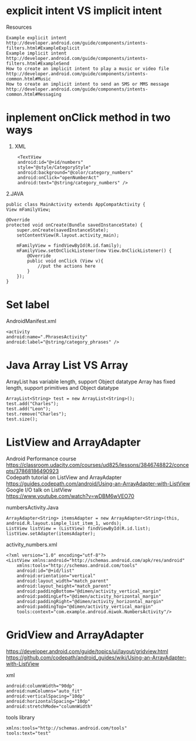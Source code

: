 
# explicit intent VS implicit intent

Resources

    Example explicit intent
    http://developer.android.com/guide/components/intents-filters.html#ExampleExplicit
    Example implicit intent
    http://developer.android.com/guide/components/intents-filters.html#ExampleSend
    How to create an implicit intent to play a music or video file
    http://developer.android.com/guide/components/intents-common.html#Music
    How to create an implicit intent to send an SMS or MMS message
    http://developer.android.com/guide/components/intents-common.html#Messaging

# inplement onClick method in two ways

1. XML

        <TextView
        android:id="@+id/numbers"
        style="@style/CategoryStyle"
        android:background="@color/category_numbers"
        android:onClick="openNumberAct"
        android:text="@string/category_numbers" />
2.JAVA

    public class MainActivity extends AppCompatActivity {
    View mFamilyView;

    @Override
    protected void onCreate(Bundle savedInstanceState) {
        super.onCreate(savedInstanceState);
        setContentView(R.layout.activity_main);

        mFamilyView = findViewById(R.id.family);
        mFamilyView.setOnClickListener(new View.OnClickListener() {
            @Override
            public void onClick (View v){
                //put the actions here
            }
        });
    }

# Set label

AndroidManifest.xml

    <activity
    android:name=".PhrasesActivity"
    android:label="@string/category_phrases" />

# Java Array List VS Array

ArrayList has variable length, support Object datatype
Array has fixed length, support primitives and Object datatype

    ArrayList<String> test = new ArrayList<String>();
    test.add("Charles");
    test.add("Leon");
    test.remove("Charles");
    test.size();

# ListView and ArrayAdapter
Android Performance course 
https://classroom.udacity.com/courses/ud825/lessons/3846748822/concepts/37868186490923  
Codepath tutorial on ListView and ArrayAdapter  
https://guides.codepath.com/android/Using-an-ArrayAdapter-with-ListView   
Google I/O talk on ListView  
https://www.youtube.com/watch?v=wDBM6wVEO70

numbersActivity.Java

    ArrayAdapter<String> itemsAdapter = new ArrayAdapter<String>(this, android.R.layout.simple_list_item_1, words);
    ListView listView = (ListView) findViewById(R.id.list);
    listView.setAdapter(itemsAdapter);
    
activity_numbers.xml

    <?xml version="1.0" encoding="utf-8"?>
    <ListView xmlns:android="http://schemas.android.com/apk/res/android"
        xmlns:tools="http://schemas.android.com/tools"
        android:id="@+id/list"
        android:orientation="vertical"
        android:layout_width="match_parent"
        android:layout_height="match_parent"
        android:paddingBottom="@dimen/activity_vertical_margin"
        android:paddingLeft="@dimen/activity_horizontal_margin"
        android:paddingRight="@dimen/activity_horizontal_margin"
        android:paddingTop="@dimen/activity_vertical_margin"
        tools:context="com.example.android.miwok.NumbersActivity"/>

# GridView and ArrayAdapter
https://developer.android.com/guide/topics/ui/layout/gridview.html  
https://github.com/codepath/android_guides/wiki/Using-an-ArrayAdapter-with-ListView  

xml

    android:columnWidth="90dp"
    android:numColumns="auto_fit"
    android:verticalSpacing="10dp"
    android:horizontalSpacing="10dp"
    android:stretchMode="columnWidth"

tools library

    xmlns:tools="http://schemas.android.com/tools"
    tools:text="test"
